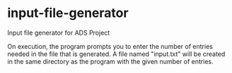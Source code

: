 # input-file-generator
Input file generator for ADS Project

On execution, the program prompts you to enter the number of entries needed in the file that is generated.
A file named "input.txt" will be created in the same directory as the program with the given number of entries.
